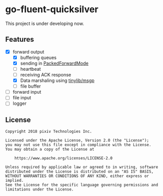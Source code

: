 # go-fluent-quicksilver

This project is under developing now.

## Features

- [x] forward output
  - [x] buffering queues
  - [x] sending in [PackedForwardMode](https://github.com/fluent/fluentd/wiki/Forward-Protocol-Specification-v1#packedforward-mode)
  - [ ] heartbeat
  - [ ] receiving ACK response
  - [x] Data marshaling using [tinylib/msgp](https://github.com/tinylib/msgp)
  - [ ] file buffer
- [ ] forward input
- [ ] file input
- [ ] logger

## License

```
Copyright 2018 pixiv Technologies Inc.

Licensed under the Apache License, Version 2.0 (the "License");
you may not use this file except in compliance with the License.
You may obtain a copy of the License at

    https://www.apache.org/licenses/LICENSE-2.0

Unless required by applicable law or agreed to in writing, software
distributed under the License is distributed on an "AS IS" BASIS,
WITHOUT WARRANTIES OR CONDITIONS OF ANY KIND, either express or implied.
See the License for the specific language governing permissions and
limitations under the License.
```
